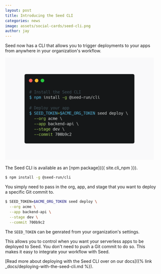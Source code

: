 ```yaml
---
layout: post
title: Introducing the Seed CLI
categories: news
image: assets/social-cards/seed-cli.png
author: jay
---
```


Seed now has a CLI that allows you to trigger deployments to your apps from anywhere in your organization's workflow. 

<img style="max-width: 486px" alt="Seed CLI npm install" src="/assets/blog/introducing-the-seed-cli/seed-cli-npm-install.png" />

The Seed CLI is available as an [npm package]({{ site.cli_npm }}).

``` bash
$ npm install -g @seed-run/cli
```

You simply need to pass in the org, app, and stage that you want to deploy a specific Git commit to.

``` bash
$ SEED_TOKEN=$ACME_ORG_TOKEN seed deploy \
  --org acme \
  --app backend-api \
  --stage dev \
  --commit 700b9c2
```

The `SEED_TOKEN` can be genrated from your organization's settings.

This allows you to control when you want your serverless apps to be deployed to Seed. You don't need to push a Git commit to do so. This makes it easy to integrate your workflow with Seed.

[Read more about deploying with the Seed CLI over on our docs]({% link _docs/deploying-with-the-seed-cli.md %}).
